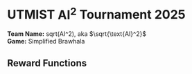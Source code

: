 # UTMIST $\text{AI}^2$ Tournament 2025

**Team Name:** sqrt(AI^2), aka $\sqrt{\text{AI}^2}$\
**Game:** Simplified Brawhala

## Reward Functions
